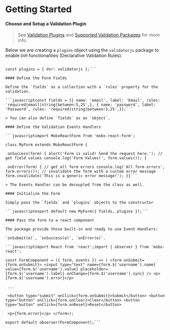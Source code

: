 # Getting Started                                                                                                                                                                                                                                                                                                                                                                                                                                                                                                                                                                                                                                                                                                                                                                                                                                                                                                                                                                                                                                                                                                                                                                                                                                                                                                                                                                                                                                                                                                                                                                                                                                                                                                                                                                                                                                                                                                                                                                                                                                                                                                                                                                                                                                                                                                                                                                                                                                                                                          

#### Choose and Setup a Validation Plugin

> See [Validation Plugins](/validation/plugins.md) and [Supported Validation Packages](/validation/supported-pacages) for more info.

Below we are creating a `plugins` object using the `validatorjs` package to enable `DVR` functionalities (Declarative Validation Rules).

```javascriptimport validatorjs from 'validatorjs';

const plugins = { dvr: validatorjs };```

#### Define the Form Fields

Define the `fields` as a collection with a `rules` property for the validation.

```javascriptconst fields = [{ name: 'email', label: 'Email', rules: 'required|email|string|between:5,25',}, { name: 'password', label: 'Password', rules: 'required|string|between:5,25',}];```

> You can also define `fields` as an `object`.

#### Define the Validation Events Handlers

```javascriptimport MobxReactForm from 'mobx-react-form';

class MyForm extends MobxReactForm {

 onSuccess(form) { alert('Form is valid! Send the request here.'); // get field values console.log('Form Values!', form.values()); }

 onError(form) { // get all form errors console.log('All form errors', form.errors()); // invalidate the form with a custom error message form.invalidate('This is a generic error message!'); }}```

> The Events Handler can be decoupled from the class as well.

#### Initialize the Form

Simply pass the `fields` and `plugins` objects to the constructor

```javascriptexport default new MyForm({ fields, plugins });```

#### Pass the form to a react component

The package provide those built-in and ready to use Event Handlers:

`onSubmit(e)`, `onSuccess(e)`, `onError(e)`.

```javascriptimport React from 'react';import { observer } from 'mobx-react';

const FormComponent = ({ form, events }) => ( <form onSubmit={form.onSubmit}> <input type="text" name={form.$('username').name} value={form.$('username').value} placeholder={form.$('username').label} onChange={form.$('username').sync} /> <p>{form.$('username').error}</p>

 ...

 <button type="submit" onClick={form.onSubmit}>Submit</button> <button type="button" onClick={form.onClear}>Clear</button> <button type="button" onClick={form.onReset}>Reset</button>

 <p>{form.error}</p> </form>);

export default observer(FormComponent);```
